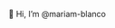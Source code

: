 👋 Hi, I’m @mariam-blanco


<!---
mariam-blanco/mariam-blanco is a ✨ special ✨ repository because its `README.md` (this file) appears on your GitHub profile.
You can click the Preview link to take a look at your changes.
--->
